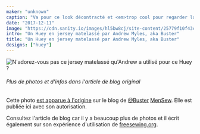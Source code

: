 ```yaml
---
maker: "unknown"
caption: "Va pour ce look décontracté et <em>trop cool pour regarder la caméra</em>."
date: "2017-12-11"
image: "https://cdn.sanity.io/images/hl5bw8cj/site-content/25779f10f43cc87d9d4e201248b2e1a4f9af9009-1403x1403.jpg"
intro: "Un Huey en jersey matelassé par Andrew Myles, aka Buster"
title: "Un Huey en jersey matelassé par Andrew Myles, aka Buster"
designs: ["huey"]
---
```


![N'adorez-vous pas ce jersey matelassé qu'Andrew a utilisé pour ce Huey ?](https://posts.freesewing.org/uploads/quilted_jersey_huey_high_detail_20acdff4f5.jpg "N'adorez-vous pas ce jersey matelassé qu'Andrew a utilisé pour ce Huey ?")

<Note>

###### Plus de photos et d'infos dans l'article de blog original
Cette photo 
[est apparue à l'origine](https://mensew.wordpress.com/2017/12/10/hugo-hoodie-freesewing-org/) 
sur le blog de [@Buster](/users/Buster) [MenSew](https://mensew.wordpress.com/). Elle est publiée ici avec son autorisation.

Consultez l'article de blog car il y a beaucoup plus de photos et il écrit également sur son 
expérience d'utilisation de [freesewing.org](/).

</Note>
